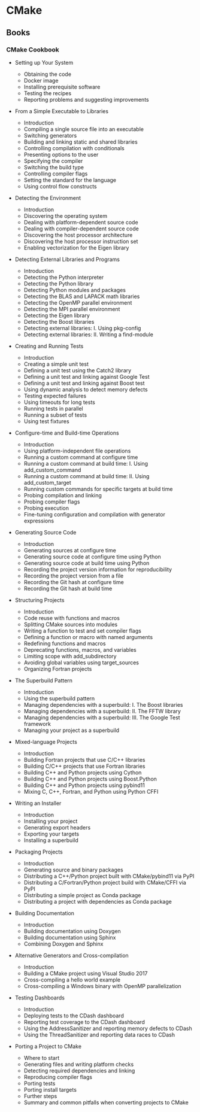 # CMake

## Books

### CMake Cookbook

- Setting up Your System

  - Obtaining the code
  - Docker image
  - Installing prerequisite software
  - Testing the recipes
  - Reporting problems and suggesting improvements

- From a Simple Executable to Libraries

  - Introduction
  - Compiling a single source file into an executable
  - Switching generators
  - Building and linking static and shared libraries
  - Controlling compilation with conditionals
  - Presenting options to the user
  - Specifying the compiler
  - Switching the build type
  - Controlling compiler flags
  - Setting the standard for the language
  - Using control flow constructs

- Detecting the Environment

  - Introduction
  - Discovering the operating system
  - Dealing with platform-dependent source code
  - Dealing with compiler-dependent source code
  - Discovering the host processor architecture
  - Discovering the host processor instruction set
  - Enabling vectorization for the Eigen library

- Detecting External Libraries and Programs

  - Introduction
  - Detecting the Python interpreter
  - Detecting the Python library
  - Detecting Python modules and packages
  - Detecting the BLAS and LAPACK math libraries
  - Detecting the OpenMP parallel environment
  - Detecting the MPI parallel environment
  - Detecting the Eigen library
  - Detecting the Boost libraries
  - Detecting external libraries: I. Using pkg-config
  - Detecting external libraries: II. Writing a find-module

- Creating and Running Tests

  - Introduction
  - Creating a simple unit test
  - Defining a unit test using the Catch2 library
  - Defining a unit test and linking against Google Test
  - Defining a unit test and linking against Boost test
  - Using dynamic analysis to detect memory defects
  - Testing expected failures
  - Using timeouts for long tests
  - Running tests in parallel
  - Running a subset of tests
  - Using test fixtures

- Configure-time and Build-time Operations

  - Introduction
  - Using platform-independent file operations
  - Running a custom command at configure time
  - Running a custom command at build time: I. Using add_custom_command
  - Running a custom command at build time: II. Using add_custom_target
  - Running custom commands for specific targets at build time
  - Probing compilation and linking
  - Probing compiler flags
  - Probing execution
  - Fine-tuning configuration and compilation with generator expressions

- Generating Source Code

  - Introduction
  - Generating sources at configure time
  - Generating source code at configure time using Python
  - Generating source code at build time using Python
  - Recording the project version information for reproducibility
  - Recording the project version from a file
  - Recording the Git hash at configure time
  - Recording the Git hash at build time

- Structuring Projects

  - Introduction
  - Code reuse with functions and macros
  - Splitting CMake sources into modules
  - Writing a function to test and set compiler flags
  - Defining a function or macro with named arguments
  - Redefining functions and macros
  - Deprecating functions, macros, and variables
  - Limiting scope with add_subdirectory
  - Avoiding global variables using target_sources
  - Organizing Fortran projects

- The Superbuild Pattern

  - Introduction
  - Using the superbuild pattern
  - Managing dependencies with a superbuild: I. The Boost libraries
  - Managing dependencies with a superbuild: II. The FFTW library
  - Managing dependencies with a superbuild: III. The Google Test framework
  - Managing your project as a superbuild

- Mixed-language Projects

  - Introduction
  - Building Fortran projects that use C/C++ libraries
  - Building C/C++ projects that use Fortran libraries
  - Building C++ and Python projects using Cython
  - Building C++ and Python projects using Boost.Python
  - Building C++ and Python projects using pybind11
  - Mixing C, C++, Fortran, and Python using Python CFFI

- Writing an Installer

  - Introduction
  - Installing your project
  - Generating export headers
  - Exporting your targets
  - Installing a superbuild

- Packaging Projects

  - Introduction
  - Generating source and binary packages
  - Distributing a C++/Python project built with CMake/pybind11 via PyPI
  - Distributing a C/Fortran/Python project build with CMake/CFFI via PyPI
  - Distributing a simple project as Conda package
  - Distributing a project with dependencies as Conda package

- Building Documentation

  - Introduction
  - Building documentation using Doxygen
  - Building documentation using Sphinx
  - Combining Doxygen and Sphinx

- Alternative Generators and Cross-compilation

  - Introduction
  - Building a CMake project using&#xA0;Visual Studio 2017
  - Cross-compiling a hello world example
  - Cross-compiling a Windows binary with OpenMP parallelization

- Testing Dashboards

  - Introduction
  - Deploying tests to the CDash dashboard
  - Reporting test coverage to the CDash dashboard
  - Using the AddressSanitizer and reporting memory defects to CDash
  - Using the ThreadSanitizer and reporting data races to CDash

- Porting a Project to CMake

  - Where to start
  - Generating files and writing platform checks
  - Detecting required dependencies and linking
  - Reproducing compiler flags
  - Porting tests
  - Porting install targets
  - Further steps
  - Summary and common pitfalls when converting projects to CMake

